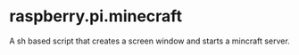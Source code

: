 # raspberry.pi.minecraft
A sh based script that creates a screen window and starts a mincraft server.
